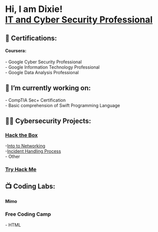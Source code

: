 <h1>Hi, I am Dixie! <br/><a href="Profile!">IT and Cyber Security Professional</a></h1>

<h2>🔖 Certifications:</h2>
<h4>Coursera:</h4>
- Google Cyber Security Professional<br>
- Google Information Technology Professional<br>
- Google Data Analysis Professional  

<h2>🌱 I’m currently working on:</h2>
- CompTIA Sec+ Certification <br>
- Basic comprehension of Swift Programming Language

<h2>👨‍💻 Cybersecurity Projects:</h2>
<h3><a href="https://academy.hackthebox.com/">Hack the Box</a></h3>
-<a href="https://academy.hackthebox.com/achievement/842257/34">Into to Networking</a>
<br>
-<a href="https://academy.hackthebox.com/achievement/842257/148)">Incident Handling Process</a>
<br >
- Other
<h3><a href="https://tryhackme.com/">Try Hack Me</a></h3>

<h2>📺 Coding Labs:</h2>
<h4>Mimo</h4>
<h3>Free Coding Camp</h3>
- HTML

<!--
Here are some ideas to get you started:

- 🔭 I’m currently working on ...
- 🌱 I’m currently learning ...
- 👯 I’m looking to collaborate on ...
- 🤔 I’m looking for help with ...
- 💬 Ask me about ...
- 📫 How to reach me: ...
- 😄 Pronouns: ...
- ⚡ Fun fact: ...
-->
